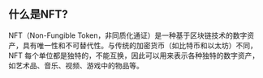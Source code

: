 ## 什么是NFT?

NFT（Non-Fungible Token，非同质化通证）是一种基于区块链技术的数字资产，具有唯一性和不可替代性。与传统的加密货币（如比特币和以太坊）不同，NFT 每个单位都是独特的，不能互换，因此可以用来表示各种独特的数字资产，如艺术品、音乐、视频、游戏中的物品等。